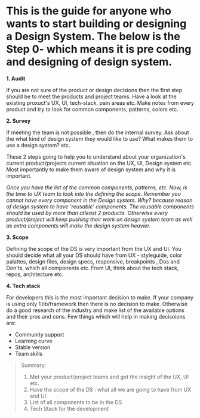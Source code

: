# This is the guide for anyone who wants to start building or designing a Design System. The below is the Step 0- which means it is pre coding and designing of design system.

**1. Audit**

If you are not sure of the product or design decisions then the first step should be to meet the products and project teams.
Have a look at the existing proxuct's UX, UI, tech-stack, pain areas etc. Make notes from every product and try to look for common components, patterns, colors etc.

**2. Survey**

If meeting the team is not possible , then do the internal survey. Ask about the what kind of design system they would like to use? What makes them to use a design system? etc.

These 2 steps going to help you to understand about your organization's current product/projects current situation on the UX, UI, Design system etc. Most importantly to make them aware of design system and why it is important.


_Once you have the list of the common components, patterns, etc. Now, is the time to UX team to look into the defining the   scope. Remember you cannot have every component in the Design system. Why? because reason of design system to have  'reusable' components. The reusable components should be used by more than atleast 2 products. Otherwise every product/project will keep pushing their work on design system team as well as extra components will make the design system heavier._

**3. Scope**

Defining the scope of the DS is very important from the UX and UI. You should decide what all your DS should have from UX - styleguide, color palattes, design files, design specs, responsive, breakpoints , Dos and Don'ts, which all components etc. From UI, think about the tech stack, repos, architecture etc.

**4. Tech stack**

For developers this is the most important decision to make. If your company is using only 1 lib/framework then there is no decision to make. Otherwise do a good research of the industry and make list of the available options and their pros and cons. 
Few things which will help in making decisoions are:

-  Community support
-  Learning curve
-  Stable version
-  Team skills

> Summary:
>
> 1. Met your product/project teams and got the insight of the UX, UI etc.
> 2. Have the scope of the DS : what all we are going to have from UX and UI.
> 3. List of all components to be in the DS
> 4. Tech Stack for the development
